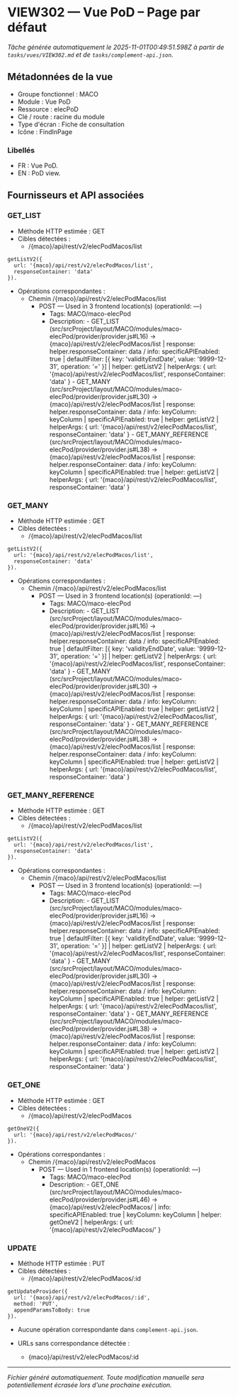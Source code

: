 # VIEW302 — Vue PoD – Page par défaut

_Tâche générée automatiquement le 2025-11-01T00:49:51.598Z à partir de `tasks/vues/VIEW302.md` et de `tasks/complement-api.json`._

## Métadonnées de la vue

- Groupe fonctionnel : MACO
- Module : Vue PoD
- Ressource : elecPoD
- Clé / route : racine du module
- Type d'écran : Fiche de consultation
- Icône : FindInPage

### Libellés
- FR : Vue PoD.
- EN : PoD view.

## Fournisseurs et API associées

### GET_LIST

- Méthode HTTP estimée : GET
- Cibles détectées :
  - /{maco}/api/rest/v2/elecPodMacos/list

```text
getListV2({
  url: '{maco}/api/rest/v2/elecPodMacos/list',
  responseContainer: 'data'
}).
```

- Opérations correspondantes :
  - Chemin /{maco}/api/rest/v2/elecPodMacos/list
    - POST — Used in 3 frontend location(s) (operationId: —)
      - Tags: MACO/maco-elecPod
      - Description: - GET_LIST (src/srcProject/layout/MACO/modules/maco-elecPod/provider/provider.js#L16) -> {maco}/api/rest/v2/elecPodMacos/list | response: helper.responseContainer: data / info: specificAPIEnabled: true | defaultFilter: [{ key: 'validityEndDate', value: '9999-12-31', operation: '=' }] | helper: getListV2 | helperArgs: { url: '{maco}/api/rest/v2/elecPodMacos/list', responseContainer: 'data' } - GET_MANY (src/srcProject/layout/MACO/modules/maco-elecPod/provider/provider.js#L30) -> {maco}/api/rest/v2/elecPodMacos/list | response: helper.responseContainer: data / info: keyColumn: keyColumn | specificAPIEnabled: true | helper: getListV2 | helperArgs: { url: '{maco}/api/rest/v2/elecPodMacos/list', responseContainer: 'data' } - GET_MANY_REFERENCE (src/srcProject/layout/MACO/modules/maco-elecPod/provider/provider.js#L38) -> {maco}/api/rest/v2/elecPodMacos/list | response: helper.responseContainer: data / info: keyColumn: keyColumn | specificAPIEnabled: true | helper: getListV2 | helperArgs: { url: '{maco}/api/rest/v2/elecPodMacos/list', responseContainer: 'data' }

### GET_MANY

- Méthode HTTP estimée : GET
- Cibles détectées :
  - /{maco}/api/rest/v2/elecPodMacos/list

```text
getListV2({
  url: '{maco}/api/rest/v2/elecPodMacos/list',
  responseContainer: 'data'
}).
```

- Opérations correspondantes :
  - Chemin /{maco}/api/rest/v2/elecPodMacos/list
    - POST — Used in 3 frontend location(s) (operationId: —)
      - Tags: MACO/maco-elecPod
      - Description: - GET_LIST (src/srcProject/layout/MACO/modules/maco-elecPod/provider/provider.js#L16) -> {maco}/api/rest/v2/elecPodMacos/list | response: helper.responseContainer: data / info: specificAPIEnabled: true | defaultFilter: [{ key: 'validityEndDate', value: '9999-12-31', operation: '=' }] | helper: getListV2 | helperArgs: { url: '{maco}/api/rest/v2/elecPodMacos/list', responseContainer: 'data' } - GET_MANY (src/srcProject/layout/MACO/modules/maco-elecPod/provider/provider.js#L30) -> {maco}/api/rest/v2/elecPodMacos/list | response: helper.responseContainer: data / info: keyColumn: keyColumn | specificAPIEnabled: true | helper: getListV2 | helperArgs: { url: '{maco}/api/rest/v2/elecPodMacos/list', responseContainer: 'data' } - GET_MANY_REFERENCE (src/srcProject/layout/MACO/modules/maco-elecPod/provider/provider.js#L38) -> {maco}/api/rest/v2/elecPodMacos/list | response: helper.responseContainer: data / info: keyColumn: keyColumn | specificAPIEnabled: true | helper: getListV2 | helperArgs: { url: '{maco}/api/rest/v2/elecPodMacos/list', responseContainer: 'data' }

### GET_MANY_REFERENCE

- Méthode HTTP estimée : GET
- Cibles détectées :
  - /{maco}/api/rest/v2/elecPodMacos/list

```text
getListV2({
  url: '{maco}/api/rest/v2/elecPodMacos/list',
  responseContainer: 'data'
}).
```

- Opérations correspondantes :
  - Chemin /{maco}/api/rest/v2/elecPodMacos/list
    - POST — Used in 3 frontend location(s) (operationId: —)
      - Tags: MACO/maco-elecPod
      - Description: - GET_LIST (src/srcProject/layout/MACO/modules/maco-elecPod/provider/provider.js#L16) -> {maco}/api/rest/v2/elecPodMacos/list | response: helper.responseContainer: data / info: specificAPIEnabled: true | defaultFilter: [{ key: 'validityEndDate', value: '9999-12-31', operation: '=' }] | helper: getListV2 | helperArgs: { url: '{maco}/api/rest/v2/elecPodMacos/list', responseContainer: 'data' } - GET_MANY (src/srcProject/layout/MACO/modules/maco-elecPod/provider/provider.js#L30) -> {maco}/api/rest/v2/elecPodMacos/list | response: helper.responseContainer: data / info: keyColumn: keyColumn | specificAPIEnabled: true | helper: getListV2 | helperArgs: { url: '{maco}/api/rest/v2/elecPodMacos/list', responseContainer: 'data' } - GET_MANY_REFERENCE (src/srcProject/layout/MACO/modules/maco-elecPod/provider/provider.js#L38) -> {maco}/api/rest/v2/elecPodMacos/list | response: helper.responseContainer: data / info: keyColumn: keyColumn | specificAPIEnabled: true | helper: getListV2 | helperArgs: { url: '{maco}/api/rest/v2/elecPodMacos/list', responseContainer: 'data' }

### GET_ONE

- Méthode HTTP estimée : GET
- Cibles détectées :
  - /{maco}/api/rest/v2/elecPodMacos

```text
getOneV2({
  url: '{maco}/api/rest/v2/elecPodMacos/'
}).
```

- Opérations correspondantes :
  - Chemin /{maco}/api/rest/v2/elecPodMacos
    - POST — Used in 1 frontend location(s) (operationId: —)
      - Tags: MACO/maco-elecPod
      - Description: - GET_ONE (src/srcProject/layout/MACO/modules/maco-elecPod/provider/provider.js#L46) -> {maco}/api/rest/v2/elecPodMacos/ | info: specificAPIEnabled: true | keyColumn: keyColumn | helper: getOneV2 | helperArgs: { url: '{maco}/api/rest/v2/elecPodMacos/' }

### UPDATE

- Méthode HTTP estimée : PUT
- Cibles détectées :
  - /{maco}/api/rest/v2/elecPodMacos/:id

```text
getUpdateProvider({
  url: '{maco}/api/rest/v2/elecPodMacos/:id',
  method: 'PUT',
  appendParamsToBody: true
}).
```

- Aucune opération correspondante dans `complement-api.json`.

- URLs sans correspondance détectée :
  - {maco}/api/rest/v2/elecPodMacos/:id

---

_Fichier généré automatiquement. Toute modification manuelle sera potentiellement écrasée lors d'une prochaine exécution._
